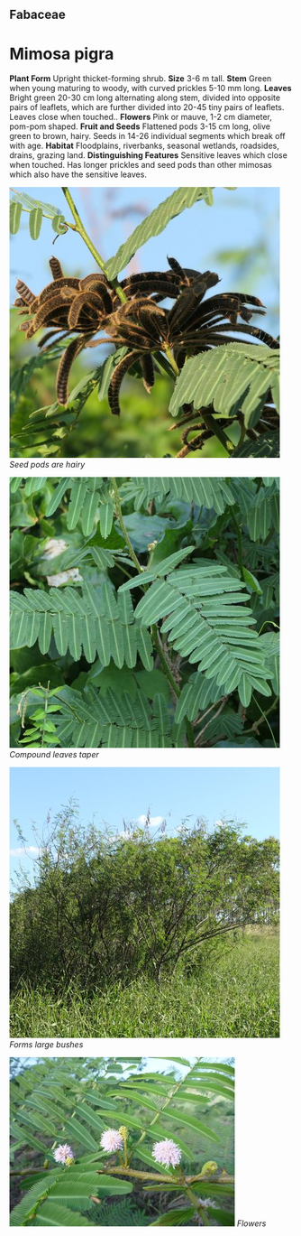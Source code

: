## Fabaceae
# Mimosa pigra
 **Plant Form** Upright thicket-forming shrub. **Size** 3-6 m tall. **Stem** Green when young maturing to woody, with curved prickles 5-10 mm long. **Leaves** Bright green 20-30 cm long alternating along stem, divided into opposite pairs of leaflets, which are further divided into 20-45 tiny pairs of leaflets. Leaves close when touched.. **Flowers** Pink or mauve, 1-2 cm diameter, pom-pom shaped. **Fruit and Seeds** Flattened pods 3-15 cm long, olive green to brown, hairy. Seeds in 14-26 individual segments which break off with age. **Habitat** Floodplains, riverbanks, seasonal wetlands, roadsides, drains, grazing land. **Distinguishing Features** Sensitive leaves which close when touched. Has longer prickles and seed pods than other mimosas which also have the sensitive leaves.


![Seed pods are hairy](97870_P1155759.jpg)
 *Seed pods are hairy* 

![Compound leaves taper](97851_P1155740.jpg)
 *Compound leaves taper* 

![Forms large bushes](100254_P1122446.jpg)
 *Forms large bushes* 

![Flowers](55991_flower-P1000746.jpg)
 *Flowers* 


